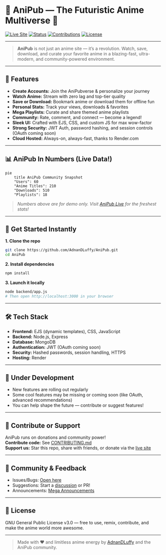 # 🌌 AniPub — The Futuristic Anime Multiverse 🚀

[![Live Site](https://img.shields.io/badge/Live%20Site-anipub.adnandluffy.site-blueviolet?style=for-the-badge)](https://anipub.adnandluffy.site)
[![Status](https://img.shields.io/badge/Status-UNDER%20DEVELOPMENT-red?style=for-the-badge)](#)
[![Contributions](https://img.shields.io/badge/Contributions-Welcome-brightgreen?style=for-the-badge)](./CONTRIBUTING.md)
[![License](https://img.shields.io/badge/License-GNU%20GPLv3-blue?style=for-the-badge)](./LICENSE)

---

> **AniPub** is not just an anime site — it’s a revolution. Watch, save, download, and curate your favorite anime in a blazing-fast, ultra-modern, and community-powered environment.

---

## 🎉 Features

- **Create Accounts:** Join the AniPubverse & personalize your journey
- **Watch Anime:** Stream with zero lag and top-tier quality
- **Save or Download:** Bookmark anime or download them for offline fun
- **Personal Stats:** Track your views, downloads & favorites
- **Mega Playlists:** Curate and share themed anime playlists
- **Community:** Rate, comment, and connect — become a legend!
- **Sleek UI:** Crafted with EJS, CSS, and custom JS for max wow-factor
- **Strong Security:** JWT Auth, password hashing, and session controls (OAuth coming soon)
- **Cloud Hosted:** Always-on, always-fast, thanks to Render.com

---

## 📊 AniPub In Numbers (Live Data!)

```mermaid
pie
    title AniPub Community Snapshot
    "Users": 60
    "Anime Titles": 210
    "Downloads": 510
    "Playlists": 18
```

> _Numbers above are for demo only. Visit [AniPub Live](https://anipub.onrender.com) for the freshest stats!_

---

## 🚀 Get Started Instantly

**1. Clone the repo**
```bash
git clone https://github.com/AdnanDLuffy/AniPub.git
cd AniPub
```

**2. Install dependencies**
```bash
npm install
```

**3. Launch it locally**
```bash
node backend/app.js
# Then open http://localhost:3000 in your browser
```

---

## 🛠️ Tech Stack

- **Frontend:** EJS (dynamic templates), CSS, JavaScript
- **Backend:** Node.js, Express
- **Database:** MongoDB
- **Authentication:** JWT (OAuth coming soon)
- **Security:** Hashed passwords, session handling, HTTPS
- **Hosting:** Render

---

## 🧪 Under Development

- New features are rolling out regularly
- Some cool features may be missing or coming soon (like OAuth, advanced recommendations)
- You can help shape the future — contribute or suggest features!

---

## 🤝 Contribute or Support

AniPub runs on donations and community power!  
**Contribute code:** See [CONTRIBUTING.md](./CONTRIBUTING.md)  
**Support us:** Star this repo, share with friends, or donate via the [live site](https://anipub.onrender.com)

---

## 💬 Community & Feedback

- Issues/Bugs: [Open here](https://github.com/AdnanDLuffy/AniPub/issues)
- Suggestions: Start a [discussion](https://github.com/AdnanDLuffy/AniPub/discussions) or PR!
- Announcements: [Mega Announcements](https://github.com/AdnanDLuffy/AniPub/discussions/categories/announcements)

---

## 📜 License

GNU General Public License v3.0 — free to use, remix, contribute, and make the anime world more awesome.

---

> Made with ❤️ and limitless anime energy by [AdnanDLuffy](https://github.com/AdnanDLuffy) and the AniPub community.
